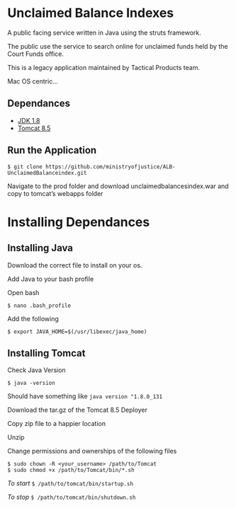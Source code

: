 Unclaimed Balance Indexes
=========================
A public facing service written in Java using the struts framework. 

The public use the service to search online for unclaimed funds held by the Court Funds office. 

This is a legacy application maintained by Tactical Products team.

Mac OS centric...

Dependances
-----------

* [JDK 1.8](http://www.oracle.com/technetwork/java/javase/downloads/jdk8-downloads-2133151.html)
* [Tomcat 8.5](https://tomcat.apache.org/download-80.cgi)

Run the Application
-------------------

```
$ git clone https://github.com/ministryofjustice/ALB-UnclaimedBalanceindex.git
```

Navigate to the prod folder and download unclaimedbalancesindex.war and copy to tomcat’s webapps folder

Installing Dependances
==================
Installing Java
-------------------
Download the correct file to install on your os.

Add Java to your bash profile

Open bash

```
$ nano .bash_profile 
```

Add the following

```
$ export JAVA_HOME=$(/usr/libexec/java_home)
```

Installing Tomcat
----------------------

Check Java Version

```
$ java -version
```

Should have something like ```java version "1.8.0_131```

Download the tar.gz of the Tomcat 8.5 Deployer

Copy zip file to a happier location

Unzip

Change permissions and ownerships of the following files

```
$ sudo chown -R <your_username> /path/to/Tomcat
$ sudo chmod +x /path/to/Tomcat/bin/*.sh
```
*To start*  ```$ /path/to/tomcat/bin/startup.sh```

*To stop*   ```$ /path/to/tomcat/bin/shutdown.sh```
